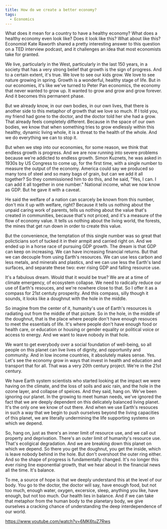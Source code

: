 ```yaml
---
title: How do we create a better economy?
tags:
  - Economics
---
```


What does it mean for a country to have a healthy economy? What does a healthy economy even look like? Does it look like this? What about like this? Economist Kate Raworth shared a pretty interesting answer to this question on a TED interview podcast, and it challenges an idea that most economists take for granted.

We live, particularly in the West, particularly in the last 150 years, in a society that has a very strong belief that growth is the sign of progress. And to a certain extent, it's true. We love to see our kids grow. We love to see nature growing in spring. Growth is a wonderful, healthy stage of life. But in our economies, it's like we've turned to Peter Pan economics, the economy that never wanted to grow up. It wanted to grow and grow and grow forever. And it becomes this permanent phase.

But we already know, in our own bodies, in our own lives, that there is another side to this metaphor of growth that we love so much. If I told you, my friend had gone to the doctor, and the doctor told her she had a grow. That already feels completely different. Because in the space of our own bodies, we know that when something tries to grow endlessly within this healthy, dynamic living whole, it is a threat to the health of the whole. And we do everything we can to stop it.

But when we step into our economies, for some reason, we think that endless growth is progress. And we are now running into severe problems because we're addicted to endless growth. Simon Kuznets, he was asked in 1930s by US Congress to come up, for the first time, with a single number to measure the output of the economy. America could say we produced so many tons of steel and so many bags of grain, but can we add it all together? So they commissioned him to do this, and he said, "Yes, I can. I can add it all together in one number." National income, what we now know as GDP. But he gave it with a caveat.

He said the welfare of a nation can scarcely be known from this number, don't mix it up with welfare, right? Because it tells us nothing about the unpaid caring work of parents, tells us nothing about the value that's created in communities, because that's not priced, and it's a measure of the flow of economy value. It tells us nothing about the living world, the forests, the mines that get run down in order to create this value.

But the convenience, the temptation of this single number was so great that policticians sort of tucked it in their armpit and carried right on. And we ended up in a horse race of pursuing GDP growth. The dream is that GDP can keep on increasing. We can have increasing financial returns. But that we can decouple from using Earth's resources. We can use less carbon and less metals, and minerals and plastics, and we can use less the Earth's land surfaces, and separate these two: ever rising GDP and falling resource use.

It's a fabulous dream. Would that it would be true? We are at a time of climate emergency, of ecosystem collapse. We need to radically reduce our use of Earth's resouces, and we're nowhere close to that. So I offer it as a compass for 21st centuty prosperity. And this compass, silly though it sounds, it looks like a doughnut with the hole in the middle.

So imagine from the center of it, humanity's use of Earth's resources is radiating out from the middle of that picture. So in the hole, in the middle of the doughnut, that is the place where people don't have enough resouces to meet the essentials of life. It's where people don't have enough food or health care, or education or housing or gender equality or political voice or access to energy. And we want to leave nobody in that hole.

We want to get everybody over a social foundation of well-being, so all people on this planet can live lives of dignity, and opportunity and community. And in low income countries, it absolutely makes sense. Yes. Let's see the economy grow in ways that invest in health and education and transport that for all. That was a very 20th century project. We're in the 21st century.

We have Earth system scientists who started looking at the impact we were having on the climate, and the loss of soils and axic rain, and the hole in the ozone layer, and collapse of speices. And they said, hang on. We've been ignoring our planet. In the growing to meet human needs, we've ignored the fact that we are deeply dependent on this delicately balanced living planet. It's the only one we know of out there. And when we use Earth's resouces in such a way that we begin to push ourselves beyond the living capacities of this planet, we are literally undermining the life supporting systems on which we depend.

So, hang on, just as there's an inner limit of resource use, and we call out property and deprivation. There's an outer limit of humanity's resource use. That's ecoligical degradation. And we are breaking down this planet on which we depend. So there you get the doughnut, you get the inside, which is leave nobody behind in the hole. But don't overshoot the outer ring either. And so the shape of progress is fundamentally changed. It's no longer this ever rising line exponential growth, that we hear about in the financial news all the time. It's balance.

To me, a source of hope is that we deeply understand this at the level of our body. You go to the doctor, the doctor will say, have enough food, but not too much, enough water, oxygen, excersice, sleep, anything you like, have enough, but not too much. Our health lies in balance. And if we can take that metaphor from the human body to the planetary body, we give ourselves a cracking chance of understanding the deep interdependence of our world.

https://www.youtube.com/watch?v=6MK6tuZ7Rws
